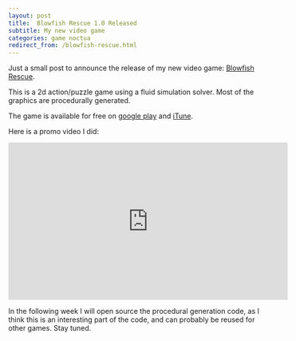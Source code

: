 ```yaml
---
layout: post
title:  Blowfish Rescue 1.0 Released
subtitle: My new video game
categories: game noctua
redirect_from: /blowfish-rescue.html
---
```


Just a small post to announce the release of my new video game: [Blowfish
Rescue].

This is a 2d action/puzzle game using a fluid simulation solver.  Most of the
graphics are procedurally generated.

The game is available for free on [google play] and [iTune].

Here is a promo video I did:
<iframe width="560" height="315"
        src="https://www.youtube.com/embed/10XV1z5V8fQ"
	frameborder="0" allowfullscreen=""></iframe>

In the following week I will open source the procedural generation code, as I
think this is an interesting part of the code, and can probably be reused for
other games.  Stay tuned.

[Blowfish Rescue]: http://noctua-software.com/blowfish-rescue
[google play]: https://play.google.com/store/apps/details?id=com.noctuasoftware.blowfish
[iTune]: https://itunes.apple.com/app/blowfishrescue/id980155132
